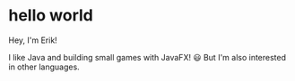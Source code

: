 # hello world

Hey, I'm Erik!

I like Java and building small games with JavaFX! 😃
But I'm also interested in other languages.
